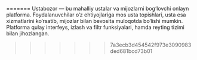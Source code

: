 =======
Ustabozor — bu mahalliy ustalar va mijozlarni bog‘lovchi onlayn platforma. Foydalanuvchilar o‘z ehtiyojlariga mos usta topishlari, usta esa xizmatlarini ko‘rsatib, mijozlar bilan bevosita muloqotda bo‘lishi mumkin. Platforma qulay interfeys, izlash va filtr funksiyalari, hamda reyting tizimi bilan jihozlangan.
>>>>>>> 7a3ecb3d454542f973e3090983ded681bcd73b01
